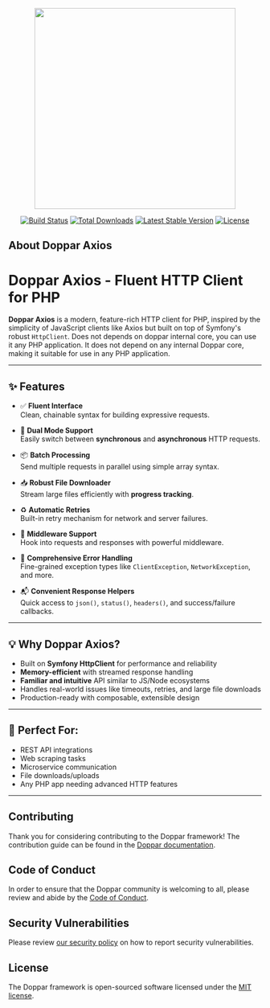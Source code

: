 <p align="center">
    <a href="https://doppar.com" target="_blank">
        <img src="https://raw.githubusercontent.com/doppar/doppar/7138fb0e72cd55256769be6947df3ac48c300700/public/logo.png" width="400">
    </a>
</p>

<p align="center">
<a href="https://github.com/doppar/axios/actions/workflows/tests.yml"><img src="https://github.com/doppar/axios/actions/workflows/tests.yml/badge.svg" alt="Build Status"></a>
<a href="https://packagist.org/packages/doppar/axios"><img src="https://img.shields.io/packagist/dt/doppar/axios" alt="Total Downloads"></a>
<a href="https://packagist.org/packages/doppar/axios"><img src="https://img.shields.io/packagist/v/doppar/axios" alt="Latest Stable Version"></a>
<a href="https://github.com/doppar/axios/blob/main/LICENSE"><img src="https://img.shields.io/github/license/doppar/axios" alt="License"></a>
</p>

## About Doppar Axios

# Doppar Axios - Fluent HTTP Client for PHP

**Doppar Axios** is a modern, feature-rich HTTP client for PHP, inspired by the simplicity of JavaScript clients like Axios but built on top of Symfony's robust `HttpClient`. Does not depends on doppar internal core, you can use it any PHP application. It does not depend on any internal Doppar core, making it suitable for use in any PHP application.

---

## ✨ Features

- ✅ **Fluent Interface**  
  Clean, chainable syntax for building expressive requests.

- 🚀 **Dual Mode Support**  
  Easily switch between **synchronous** and **asynchronous** HTTP requests.

- 📦 **Batch Processing**  
  Send multiple requests in parallel using simple array syntax.

- 📥 **Robust File Downloader**  
  Stream large files efficiently with **progress tracking**.

- ♻️ **Automatic Retries**  
  Built-in retry mechanism for network and server failures.

- 🔌 **Middleware Support**  
  Hook into requests and responses with powerful middleware.

- 🛑 **Comprehensive Error Handling**  
  Fine-grained exception types like `ClientException`, `NetworkException`, and more.

- 📬 **Convenient Response Helpers**  
  Quick access to `json()`, `status()`, `headers()`, and success/failure callbacks.

---

## 💡 Why Doppar Axios?

- Built on **Symfony HttpClient** for performance and reliability
- **Memory-efficient** with streamed response handling
- **Familiar and intuitive** API similar to JS/Node ecosystems
- Handles real-world issues like timeouts, retries, and large file downloads
- Production-ready with composable, extensible design

---

## 🧰 Perfect For:

- REST API integrations
- Web scraping tasks
- Microservice communication
- File downloads/uploads
- Any PHP app needing advanced HTTP features

---

## Contributing

Thank you for considering contributing to the Doppar framework! The contribution guide can be found in the [Doppar documentation](https://doppar.com/versions/3.x/contributions.html).

## Code of Conduct

In order to ensure that the Doppar community is welcoming to all, please review and abide by the [Code of Conduct](https://doppar.com/versions/3.x/contributions.html#code-of-conduct).

## Security Vulnerabilities

Please review [our security policy](https://github.com/doppar/framework/security/policy) on how to report security vulnerabilities.

## License

The Doppar framework is open-sourced software licensed under the [MIT license](LICENSE.md).
